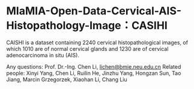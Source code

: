 # MIaMIA-Open-Data-Cervical-AIS-Histopathology-Image：CASIHI
CAISHI is a dataset containing 2240 cervical histopathological images, of which 1010 are of normal cervical glands and 1230 are of cervical adenocarcinoma in situ (AIS).


Any questions: Prof. Dr.-Ing. Chen Li, lichen@bmie.neu.edu.cn
Related people: Xinyi Yang, Chen Li, Ruilin He, Jinzhu Yang, Hongzan Sun, Tao Jiang, Marcin Grzegorzek, Xiaohan Li, Chang Liu
